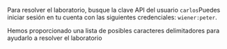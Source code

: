 Para resolver el laboratorio, busque la clave API del usuario `carlos`Puedes iniciar sesión en tu cuenta con las siguientes credenciales: `wiener:peter`.

Hemos proporcionado una lista de posibles caracteres delimitadores para ayudarlo a resolver el laboratorio
